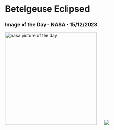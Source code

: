 # Betelgeuse Eclipsed
### Image of the Day - NASA - 15/12/2023
<img src="https://apod.nasa.gov/apod/image/2312/OrionBetelgeuse_occultation1024.jpg" alt="nasa picture of the day" width="300"/>&nbsp; &nbsp; &nbsp; <img src="https://github-readme-streak-stats.herokuapp.com/?user=tempo-riz&theme=tokyonight" >



  
